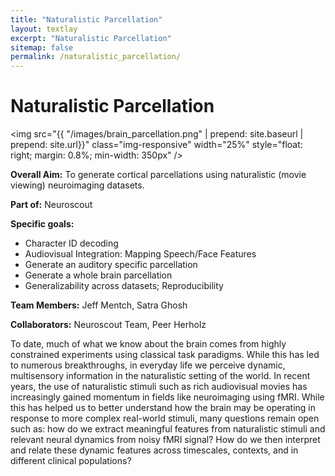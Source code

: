 ```yaml
---
title: "Naturalistic Parcellation"
layout: textlay
excerpt: "Naturalistic Parcellation"
sitemap: false
permalink: /naturalistic_parcellation/
---
```


# Naturalistic Parcellation

<img src="{{ "/images/brain_parcellation.png" | prepend: site.baseurl | prepend: site.url}}" class="img-responsive" width="25%" style="float: right; margin: 0.8%; min-width: 350px" />

**Overall Aim:** To generate cortical parcellations using naturalistic (movie viewing) neuroimaging datasets.

**Part of:** Neuroscout

**Specific goals:**
- Character ID decoding
- Audiovisual Integration: Mapping Speech/Face Features
- Generate an auditory specific parcellation
- Generate a whole brain parcellation
- Generalizability across datasets; Reproducibility

**Team Members:** Jeff Mentch, Satra Ghosh

**Collaborators:** Neuroscout Team, Peer Herholz

To date, much of what we know about the brain comes from highly constrained experiments using classical task paradigms. While this has led to numerous breakthroughs, in everyday life we perceive dynamic, multisensory information in the naturalistic setting of the world. In recent years, the use of naturalistic stimuli such as rich audiovisual movies has increasingly gained momentum in fields like neuroimaging using fMRI. While this has helped us to better understand how the brain may be operating in response to more complex real-world stimuli, many questions remain open such as: how do we extract meaningful features from naturalistic stimuli and relevant neural dynamics from noisy fMRI signal? How do we then interpret and relate these dynamic features across timescales, contexts, and in different clinical populations?